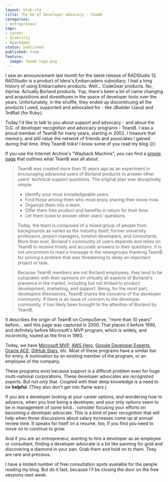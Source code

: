```yaml
---
layout: blab-cta
title: The OG of Developer Advocacy - TeamB
categories:
- entrepreneur
tags:
- career
- diversity
- 6packapps
status: published
published: true
feature:
  image: Teamb-logo.png
---
```


I saw an announcement last month for the latest release of RADStudio 12. RADStudio is a product of Idera's Embarcadero subsidiary. I had a long history of using Embarcadero products. Well... CodeGear products. No, Inprise. Actually Borland products.  Yup, there's been a lot of name changing and acquisitions and divestitures in the space of developer tools over the years. Unfortunately, in the shuffle, they ended up discontinuing all the products I used,  supported and advocated for - like JBuilder (Java) and 3rdRail (for Ruby).

Today I'd like to talk to you about support and advocacy - and about the O.G. of developer recognition and advocacy programs - TeamB. I was a proud member of TeamB for many years, starting in 2002.  I treasure that memory, and still value the network of friends and associates I gained during that time. (Hey TeamB folks! I know some of you read my blog 😉)

If you use the Internet Archive's "Wayback Machine", you can find a [simple page](https://web.archive.org/web/20000308034846/http://www.teamb.com:80/) that outlines what TeamB was all about.

> TeamB was created more than 10 years ago as an experiment in encouraging advanced users of Borland products to answer other users' technical support questions. The original plan was deceptively simple:
> 
> - Identify your most knowledgeable users.
> - Find those among them who most enjoy sharing their know-how.
> - Organize them into a team.
> - Offer them free product and benefits in return for their time.
> - Let them loose to answer other users' questions.
>
> Today, the team is composed of a mixed group of people from backgrounds as varied as the industry itself; former university professors, project managers, hotshot developers, and consultants. More than ever, Borland's community of users depends and relies on TeamB to receive timely and accurate answers to their questions. It is not uncommon to read a message in the newsgroups thanking TeamB for solving a problem that was threatening to delay an important project or task.
>
> Because TeamB members are not Borland employees, they tend to be outspoken with their opinions on virtually all aspects of Borland's presence in the market, including but not limited to product development, marketing, and support. Being, for the most part, developers themselves, TeamB shares the concerns of the developer community. If there is an issue of concern to the developer community, it has likely been brought to the attention of Borland by TeamB.

It describes the origin of TeamB on CompuServe, "more than 10 years" before... well this page was captured in 2000.  That places it before 1990, and definitely before Microsoft's MVP program, which is widely, and incorrectly, touted as the first in 1993.

Today, we have [Microsoft MVP](https://mvp.microsoft.com/en-US/mvp/overview), [AWS Hero](https://aws.amazon.com/developer/community/heroes/), [Google Developer Experts](https://developers.google.com/community/experts/), [Oracle ACE](https://ace.oracle.com), [GitHub Stars](https://stars.github.com/), etc. Most of these programs have a similar bar for entry.  A nomination by an existing member of the program, or an employee of the company.

These programs exist because support is a difficult problem even for huge multi-national corporations. These developer advocates are *recognized experts*. But not only that. Coupled with their deep knowledge is a need to be **helpful**. (They also don't get into flame wars.)

If you are a developer looking at your career options, and wondering how to advance, when you *love* being a developer, and your only options seem to be in management of some kind... consider focusing your efforts on becoming a developer advocate. This is a kind of peer recognition that will help when those discussions about salary increases come up at annual review time.  It speaks for itself on a resume, too, if you find you need to move on to continue to grow.

And if you are an entrepreneur, wanting to hire a developer as an employee or consultant, finding a developer advocate is a bit like panning for gold and discovering a diamond in your pan. Grab them and hold on to them.  They are rare and precious.

I have a limited number of free consultation spots available for the people reading my blog. But do it fast, because I'll be closing the door on the free sessions next week.
